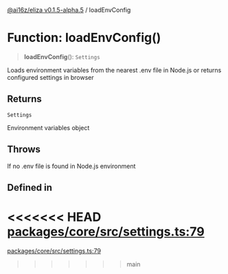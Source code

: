 [@ai16z/eliza v0.1.5-alpha.5](../index.md) / loadEnvConfig

# Function: loadEnvConfig()

> **loadEnvConfig**(): `Settings`

Loads environment variables from the nearest .env file in Node.js
or returns configured settings in browser

## Returns

`Settings`

Environment variables object

## Throws

If no .env file is found in Node.js environment

## Defined in

<<<<<<< HEAD
[packages/core/src/settings.ts:79](https://github.com/konstantine25b/eliza/blob/main/packages/core/src/settings.ts#L79)
=======
[packages/core/src/settings.ts:79](https://github.com/ai16z/eliza/blob/main/packages/core/src/settings.ts#L79)
>>>>>>> main

